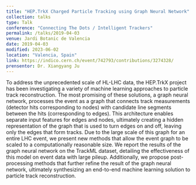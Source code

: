 ```yaml
---
title: "HEP.TrkX Charged Particle Tracking using Graph Neural Network"
collection: talks
type: Talk
conference: "Connecting The Dots / Intelligent Trackers"
permalink: /talks/2019-04-03
venue: Jardi Botanic de Valencia
date: 2019-04-03
modified: 2023-06-02
location: "Valencia, Spain"
link: https://indico.cern.ch/event/742793/contributions/3274328/ 
prensentor: Dr. Xiangyang Ju
---
```


To address the unprecedented scale of HL-LHC data, the HEP.TrkX project has been investigating a variety of machine learning approaches to particle track reconstruction. The most promising of these solutions, a graph neural network, processes the event as a graph that connects track measurements (detector hits corresponding to nodes) with candidate line segments between the hits (corresponding to edges). This architecture enables separate input features for edges and nodes, ultimately creating a hidden representation of the graph that is used to turn edges on and off, leaving only the edges that form tracks. Due to the large scale of this graph for an entire LHC event, we present new methods that allow the event graph to be scaled to a computationally reasonable size. We report the results of the graph neural network on the TrackML dataset, detailing the effectiveness of this model on event data with large pileup. Additionally, we propose post-processing methods that further refine the result of the graph neural network, ultimately synthesizing an end-to-end machine learning solution to particle track reconstruction.